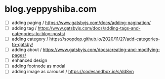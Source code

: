 # blog.yeppyshiba.com

- [ ] adding paging / https://www.gatsbyjs.com/docs/adding-pagination/
- [ ] adding tag / https://www.gatsbyjs.com/docs/adding-tags-and-categories-to-blog-posts/
- [ ] adding category / https://soopdop.github.io/2020/11/27/add-categories-to-gatsby/
- [ ] adding about / https://www.gatsbyjs.com/docs/creating-and-modifying-pages/
- [ ] enhanced design
- [ ] adding footnode as modal
- [ ] adding image as carousel / https://codesandbox.io/s/dd8vn
